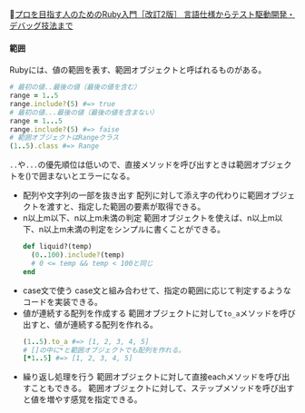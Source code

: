 
📖[プロを目指す人のためのRuby入門［改訂2版］ 言語仕様からテスト駆動開発・デバッグ技法まで](https://gihyo.jp/book/2021/978-4-297-12437-3)

#### 範囲

Rubyには、値の範囲を表す、範囲オブジェクトと呼ばれるものがある。
```ruby
# 最初の値..最後の値（最後の値を含む）
range = 1..5
range.include?(5) #=> true
# 最初の値...最後の値（最後の値を含まない）
range = 1...5
range.include?(5) #=> faise
# 範囲オブジェクトはRangeクラス
(1..5).class #=> Range
```
`..`や`...`の優先順位は低いので、直接メソッドを呼び出すときは範囲オブジェクトを()で囲まないとエラーになる。
- 配列や文字列の一部を抜き出す
  配列に対して添え字の代わりに範囲オブジェクトを渡すと、指定した範囲の要素が取得できる。
- n以上m以下、n以上m未満の判定
  範囲オブジェクトを使えば、n以上m以下、n以上m未満の判定をシンプルに書くことができる。
  ```ruby
  def liquid?(temp)
    (0..100).include?(temp)
    # 0 <= temp && temp < 100と同じ
  end
  ```
- case文で使う
  case文と組み合わせて、指定の範囲に応じて判定するようなコードを実装できる。
- 値が連続する配列を作成する
  範囲オブジェクトに対して`to_a`メソッドを呼び出すと、値が連続する配列を作れる。
  ```ruby
  (1..5).to_a #=> [1, 2, 3, 4, 5]
  # []の中に*と範囲オブジェクトでも配列を作れる。
  [*1..5] #=> [1, 2, 3, 4, 5]
  ```
- 繰り返し処理を行う
  範囲オブジェクトに対して直接eachメソッドを呼び出すこともできる。
  範囲オブジェクトに対して、ステップメソッドを呼び出すと値を増やす感覚を指定できる。
